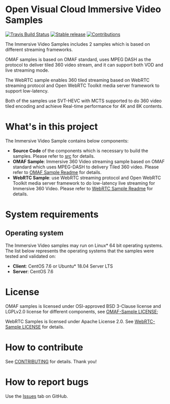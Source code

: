 # Open Visual Cloud Immersive Video Samples
[![Travis Build Status](https://travis-ci.com/OpenVisualCloud/Immersive-Video-Sample.svg?branch=master)](https://travis-ci.com/OpenVisualCloud/Immersive-Video-Sample)
[![Stable release](https://img.shields.io/badge/latest_release-v1.0-green.svg)](https://github.com/OpenVisualCloud/Immersive-Video-Sample/releases/tag/v1.0)
[![Contributions](https://img.shields.io/badge/contributions-welcome-blue.svg)](https://github.com/OpenVisualCloud/Immersive-Video-Sample/wiki)

The Immersive Video Samples includes 2 samples which is based on different streaming frameworks.

OMAF samples is based on OMAF standard, uses MPEG DASH as the protocol to deliver tiled 360 video stream, and it can support both VOD and live streaming mode.

The WebRTC sample enables 360 tiled streaming based on WebRTC streaming protocol and Open WebRTC Toolkit media server framework to support low-latency.

Both of the samples use SVT-HEVC with MCTS supported to do 360 video tiled encoding and achieve Real-time performance for 4K and 8K contents.

# What's in this project
The Immersive Video Sample contains below components:
-  **Source Code** of the components which is necessary to build the samples. Please refer to [src](src/README.md) for details.
-  **OMAF Sample**: Immersive 360 Video streaming sample based on OMAF standard which uses MPEG-DASH to delivery Tiled 360 video. Please refer to [OMAF Sample Readme](OMAF-Sample/README.md) for details.
-  **WebRTC Sample**: use WebRTC streaming protocol and Open WebRTC Toolkit media server framework to do low-latency live streaming for Immersive 360 Video. Please refer to [WebRTC Sample Readme](WebRTC-Sample/README.md) for details.

# System requirements
## Operating system
The Immersive Video samples may run on Linux* 64 bit operating systems. The list below represents the operating systems that the samples were tested and validated on:
- **Client**: CentOS 7.6 or Ubuntu* 18.04 Server LTS
- **Server**: CentOS 7.6

# License
OMAF samples is licensed under OSI-approved BSD 3-Clause license and LGPLv2.0 license for different components, see [OMAF-Sample LICENSE](src/LICENSE);

WebRTC Samples is licensed under Apache License 2.0. See [WebRTC-Sample LICENSE](WebRTC-sample/owt-server/LICENSE) for details.

# How to contribute
See [CONTRIBUTING](CONTRIBUTING.md) for details. Thank you!

# How to report bugs
Use the [Issues](https://github.com/OpenVisualCloud/Immersive-Video-Sample/issues) tab on GitHub.
